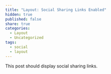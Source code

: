```yaml
---
title: "Layout: Social Sharing Links Enabled"
hidden: true
published: false
share: true
categories:
  - Layout
  - Uncategorized
tags:
  - social
  - layout
---
```


This post should display social sharing links.